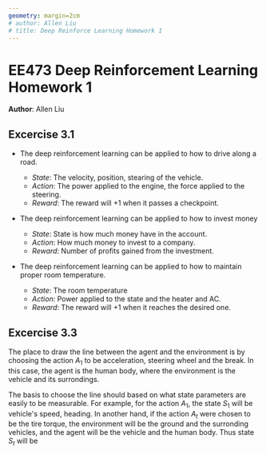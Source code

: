 ```yaml
---
geometry: margin=2cm
# author: Allen Liu
# title: Deep Reinforce Learning Homework 1
---
```


# EE473 Deep Reinforcement Learning Homework 1
**Author**: Allen Liu

## Excercise 3.1
 - The deep reinforcement learning can be applied to how to drive along a road.
   - *State*: The velocity, position, stearing of the vehicle.
   - *Action*: The power applied to the engine, the force applied to the steering. 
   - *Reward*: The reward will +1 when it passes a checkpoint.

 - The deep reinforcement learning can be applied to how to invest money
   - *State*: State is how much money have in the account.
   - *Action*: How much money to invest to a company.
   - *Reward*: Number of profits gained from the investment.

 - The deep reinforcement learning can be applied to how to maintain proper room temperature.
   - *State*: The room temperature
   - *Action*: Power applied to the state and the heater and AC.
   - *Reward*: The reward will +1 when it reaches the desired one. 

## Excercise 3.3
The place to draw the line between the agent and the environment is by choosing the action $A_1$ to be acceleration, steering wheel and the break. In this case, the agent is the human body, where the environment is the vehicle and its surrondings.

The basis to choose the line should based on what state parameters are easily to be measurable. For example, for the action $A_1$, the state $S_1$ will be vehicle's speed, heading. In another hand, if the action $A_t$ were chosen to be the tire torque, the environment will be the ground and the surronding vehicles, and the agent will be the vehicle and the human body. Thus state $S_t$ will be 